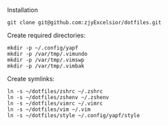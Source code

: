 Installation

    git clone git@github.com:zjyExcelsior/dotfiles.git

Create required directories:

    mkdir -p ~/.config/yapf
    mkdir -p /var/tmp/.vimundo
    mkdir -p /var/tmp/.vimswp
    mkdir -p /var/tmp/.vimbak

Create symlinks:

    ln -s ~/dotfiles/zshrc ~/.zshrc
    ln -s ~/dotfiles/zshenv ~/.zshenv
    ln -s ~/dotfiles/vimrc ~/.vimrc
    ln -s ~/dotfiles/vim ~/.vim
    ln -s ~/dotfiles/style ~/.config/yapf/style
